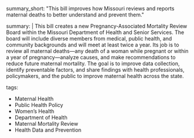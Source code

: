 summary_short: "This bill improves how Missouri reviews and reports maternal deaths to better understand and prevent them."

summary: |
  This bill creates a new Pregnancy-Associated Mortality Review Board within the Missouri Department of Health and Senior Services. The board will include diverse members from medical, public health, and community backgrounds and will meet at least twice a year. Its job is to review all maternal deaths—any death of a woman while pregnant or within a year of pregnancy—analyze causes, and make recommendations to reduce future maternal mortality. The goal is to improve data collection, identify preventable factors, and share findings with health professionals, policymakers, and the public to improve maternal health across the state.

tags:
  - Maternal Health
  - Public Health Policy
  - Women’s Health
  - Department of Health
  - Maternal Mortality Review
  - Health Data and Prevention
